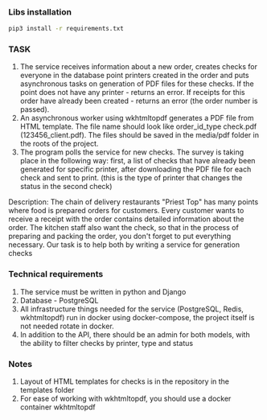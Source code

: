 ### Libs installation
```bash
pip3 install -r requirements.txt
```

### TASK
1) The service receives information about a new order, creates checks for everyone in the database
point printers created in the order and puts asynchronous tasks on
generation of PDF files for these checks. If the point does not have any printer -
returns an error. If receipts for this order have already been created -
returns an error (the order number is passed).
2) An asynchronous worker using wkhtmltopdf generates a PDF file from
HTML template. The file name should look like order_id_type
check.pdf (123456_client.pdf). The files should be saved in the media/pdf folder in
the roots of the project.
3) The program polls the service for new checks. The survey is taking place
in the following way: first, a list of checks that have already been generated for
specific printer, after downloading the PDF file for each check and
sent to print. (this is the type of printer that changes the status in the second check)

Description:
The chain of delivery restaurants "Priest Top" has many points where food is prepared
orders for customers. Every customer wants to receive a receipt with the order
contains detailed information about the order. The kitchen staff also want the check,
so that in the process of preparing and packing the order, you don't forget to put everything
necessary. Our task is to help both by writing a service for generation
checks

### Technical requirements
1) The service must be written in python and Django
2) Database - PostgreSQL
3) All infrastructure things needed for the service (PostgreSQL, Redis, wkhtmltopdf)
run in docker using docker-compose, the project itself is not needed rotate in docker.
4) In addition to the API, there should be an admin for both models, with the ability to filter checks by
printer, type and status

### Notes
1) Layout of HTML templates for checks is in the repository in the templates folder
2) For ease of working with wkhtmltopdf, you should use a docker container wkhtmltopdf